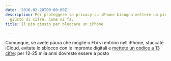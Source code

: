 ```yaml
---
date: '2016-02-20T00:00:00Z'
description: Per proteggere la privacy su iPhone bisogna mettere un pin con il numero
  giusto di cifre. Come si fa.
title: Il pin giusto per bloccare un iPhone

---
```

Comunque, se avete paura che moglie o Fbi vi entrino nell'iPhone, staccate iCloud, evitate lo sblocco con le impronte digitali e [mettete un codice a 13 cifre](https://theintercept.com/2016/02/18/passcodes-that-can-defeat-fbi-ios-backdoor/): per 12-25 mila anni dovreste essere a posto